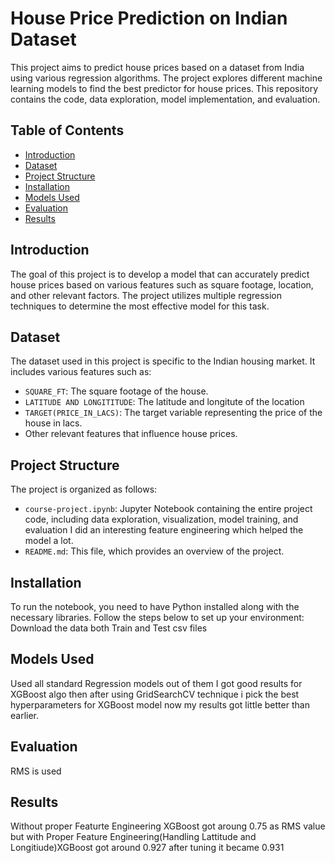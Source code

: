 # House Price Prediction on Indian Dataset

This project aims to predict house prices based on a dataset from India using various regression algorithms. The project explores different machine learning models to find the best predictor for house prices. This repository contains the code, data exploration, model implementation, and evaluation.

## Table of Contents

- [Introduction](#introduction)
- [Dataset](#dataset)
- [Project Structure](#project-structure)
- [Installation](#installation)
- [Models Used](#models-used)
- [Evaluation](#evaluation)
- [Results](#results)

## Introduction

The goal of this project is to develop a model that can accurately predict house prices based on various features such as square footage, location, and other relevant factors. The project utilizes multiple regression techniques to determine the most effective model for this task.

## Dataset

The dataset used in this project is specific to the Indian housing market. It includes various features such as:

- `SQUARE_FT`: The square footage of the house.
- `LATITUDE AND LONGITITUDE`: The latitude and longitute of the location
- `TARGET(PRICE_IN_LACS)`: The target variable representing the price of the house in lacs.
- Other relevant features that influence house prices.

## Project Structure

The project is organized as follows:

- `course-project.ipynb`: Jupyter Notebook containing the entire project code, including data exploration, visualization, model training, and evaluation I did an interesting feature engineering which helped the model a lot.
- `README.md`: This file, which provides an overview of the project.

## Installation

To run the notebook, you need to have Python installed along with the necessary libraries. Follow the steps below to set up your environment:
Download the data both Train and Test csv files

## Models Used

Used all standard Regression models out of them I got good results for XGBoost algo then after using GridSearchCV technique i pick the best hyperparameters for XGBoost model now my results got little better than earlier.

## Evaluation

RMS is used

## Results

Without proper Featurte Engineering XGBoost got aroung 0.75 as RMS value but with Proper Feature Engineering(Handling Lattitude and Longitiude)XGBoost got around 0.927 after tuning it became 0.931



